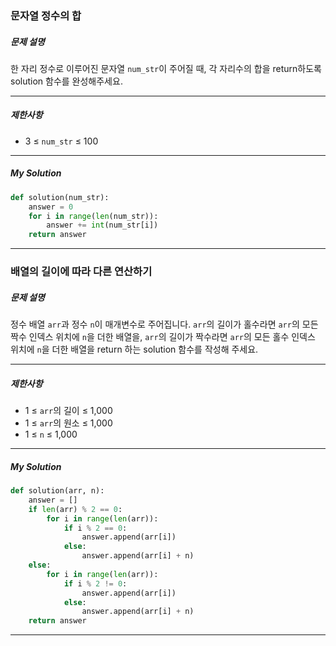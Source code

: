 ### 문자열 정수의 합

##### 문제 설명

한 자리 정수로 이루어진 문자열 `num_str`이 주어질 때, 각 자리수의 합을 return하도록 solution 함수를 완성해주세요.

------

##### 제한사항

- 3 ≤ `num_str` ≤ 100

------

##### My Solution

```python
def solution(num_str):
    answer = 0
    for i in range(len(num_str)):
        answer += int(num_str[i])
    return answer
```

------



### 배열의 길이에 따라 다른 연산하기

##### 문제 설명

정수 배열 `arr`과 정수 `n`이 매개변수로 주어집니다. `arr`의 길이가 홀수라면 `arr`의 모든 짝수 인덱스 위치에 `n`을 더한 배열을, `arr`의 길이가 짝수라면 `arr`의 모든 홀수 인덱스 위치에 `n`을 더한 배열을 return 하는 solution 함수를 작성해 주세요.

------

##### 제한사항

- 1 ≤ `arr`의 길이 ≤ 1,000
- 1 ≤ `arr`의 원소 ≤ 1,000
- 1 ≤ `n` ≤ 1,000

------

##### My Solution

```python
def solution(arr, n):
    answer = []
    if len(arr) % 2 == 0:
        for i in range(len(arr)):
            if i % 2 == 0:
                answer.append(arr[i])
            else:
                answer.append(arr[i] + n)
    else:
        for i in range(len(arr)):
            if i % 2 != 0:
                answer.append(arr[i])
            else:
                answer.append(arr[i] + n)           
    return answer
```

------



